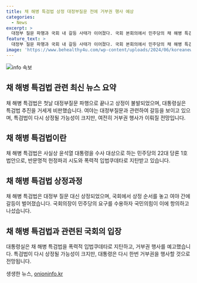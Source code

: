 ```yaml
---
title: 채 해병 특검법 상정 대정부질문 전에 거부권 행사 예상
categories:
  - News
excerpt: >
  대정부 질문 파행과 국회 내 갈등 사태가 이어졌다. 국회 본회의에서 민주당의 채 해병 특검법 상정 요구가 거부되자, 국민의힘이 항의하며 대립. 특히, 특검법이 윤석열 대통령을 수사 대상으로 하는 것으로 지목되자 대통령실은 입법 폭력 쿠데타로 비판하고 거부권 행사를 예고. 이에 반해 국민의힘은 의사일정을 통제하는 것으로 지적하며 대립이 고조되고 있다. 특검법 통과는 예상되지만, 윤 대통령의 거부권 행사로 인해 논란은 계속될 전망이다.
feature_text: >
  대정부 질문 파행과 국회 내 갈등 사태가 이어졌다. 국회 본회의에서 민주당의 채 해병 특검법 상정 요구가 거부되자, 국민의힘이 항의하며 대립. 특히, 특검법이 윤석열 대통령을 수사 대상으로 하는 것으로 지목되자 대통령실은 입법 폭력 쿠데타로 비판하고 거부권 행사를 예고. 이에 반해 국민의힘은 의사일정을 통제하는 것으로 지적하며 대립이 고조되고 있다. 특검법 통과는 예상되지만, 윤 대통령의 거부권 행사로 인해 논란은 계속될 전망이다.
image: 'https://www.behealthy4u.com/wp-content/uploads/2024/06/koreanews.jpg'
---
```


<p><img src="https://www.behealthy4u.com/wp-content/uploads/2024/06/koreanews.jpg" alt="info 속보" /></p>

<h2 data-ke-size="size26">채 해병 특검법 관련 최신 뉴스 요약</h2>

<p data-ke-size="size16">채 해병 특검법은 첫날 대정부질문 파행으로 끝나고 상정이 불발되었으며, 대통령실은 특검법 추진을 거세게 비판했습니다. 여야는 대정부질문과 관련하여 갈등을 보이고 있으며, 특검법이 다시 상정될 가능성이 크지만, 여전히 거부권 행사가 이뤄질 전망입니다.</p>

<h2 data-ke-size="size26">채 해병 특검법이란</h2>

<p data-ke-size="size16">채 해병 특검법은 사실상 윤석열 대통령을 수사 대상으로 하는 민주당의 22대 당론 1호 법안으로, 반문명적 헌정파괴 시도와 폭력적 입법쿠데타로 지탄받고 있습니다.</p>

<h2 data-ke-size="size26">채 해병 특검법 상정과정</h2>

<p data-ke-size="size16">채 해병 특검법은 대정부 질문 대신 상정되었으며, 국회에서 상정 순서를 놓고 여야 간에 갈등이 벌어졌습니다. 국회의장이 민주당의 요구를 수용하자 국민의힘이 이에 항의하고 나섰습니다.</p>

<h2 data-ke-size="size26">채 해병 특검법과 관련된 국회의 입장</h2>

<p data-ke-size="size16">대통령실은 채 해병 특검법을 폭력적 입법쿠데타로 지탄하고, 거부권 행사를 예고했습니다. 특검법이 다시 상정될 가능성이 크지만, 대통령은 다시 한번 거부권을 행사할 것으로 전망됩니다.</p>
생생한 뉴스, <a href="https://onioninfo.kr" rel="dofollow">onioninfo.kr</a>


